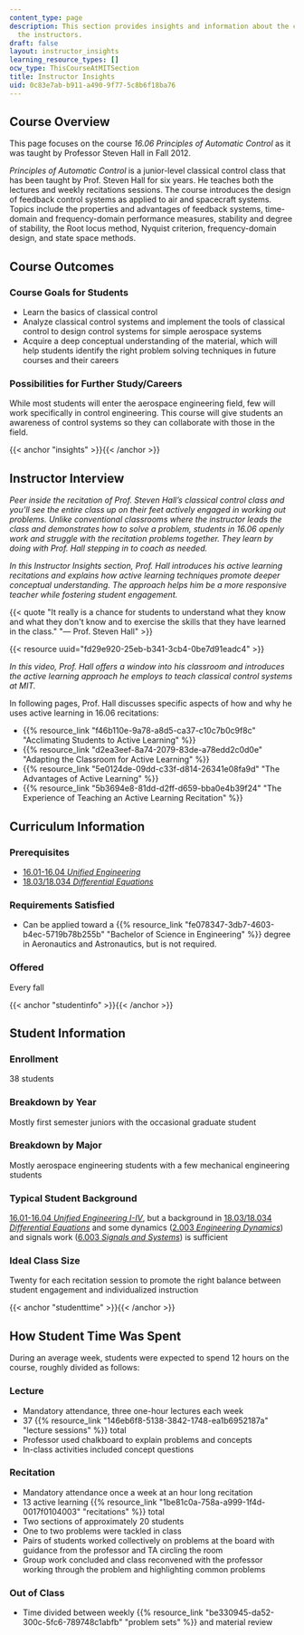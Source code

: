 ```yaml
---
content_type: page
description: This section provides insights and information about the course from
  the instructors.
draft: false
layout: instructor_insights
learning_resource_types: []
ocw_type: ThisCourseAtMITSection
title: Instructor Insights
uid: 0c83e7ab-b911-a490-9f77-5c8b6f18ba76
---
```

## Course Overview

This page focuses on the course *16.06* *Principles of Automatic Control* as it was taught by Professor Steven Hall in Fall 2012.

*Principles of Automatic Control* is a junior-level classical control class that has been taught by Prof. Steven Hall for six years. He teaches both the lectures and weekly recitations sessions. The course introduces the design of feedback control systems as applied to air and spacecraft systems. Topics include the properties and advantages of feedback systems, time-domain and frequency-domain performance measures, stability and degree of stability, the Root locus method, Nyquist criterion, frequency-domain design, and state space methods.

## Course Outcomes

### Course Goals for Students

- Learn the basics of classical control
- Analyze classical control systems and implement the tools of classical control to design control systems for simple aerospace systems
- Acquire a deep conceptual understanding of the material, which will help students identify the right problem solving techniques in future courses and their careers

### Possibilities for Further Study/Careers

While most students will enter the aerospace engineering field, few will work specifically in control engineering. This course will give students an awareness of control systems so they can collaborate with those in the field.

{{< anchor "insights" >}}{{< /anchor >}}

## Instructor Interview

*Peer inside the recitation of Prof. Steven Hall’s classical control class and you’ll see the entire class up on their feet actively engaged in working out problems. Unlike conventional classrooms where the instructor leads the class and demonstrates how to solve a problem, students in 16.06 openly work and struggle with the recitation problems together. They learn by doing with Prof. Hall stepping in to coach as needed.*

*In this Instructor Insights section, Prof. Hall introduces his active learning recitations and explains how active learning techniques promote deeper conceptual understanding. The approach helps him be a more responsive teacher while fostering student engagement.*

{{< quote "It really is a chance for students to understand what they know and what they don't know and to exercise the skills that they have learned in the class." "— Prof. Steven Hall" >}}

{{< resource uuid="fd29e920-25eb-b341-3cb4-0be7d91eadc4" >}}

*In this video, Prof. Hall offers a window into his classroom and introduces the active learning approach he employs to teach classical control systems at MIT.*

In following pages, Prof. Hall discusses specific aspects of how and why he uses active learning in 16.06 recitations:

- {{% resource_link "f46b110e-9a78-a8d5-ca37-c10c7b0c9f8c" "Acclimating Students to Active Learning" %}}
- {{% resource_link "d2ea3eef-8a74-2079-83de-a78edd2c0d0e" "Adapting the Classroom for Active Learning" %}}
- {{% resource_link "5e0124de-09dd-c33f-d814-26341e08fa9d" "The Advantages of Active Learning" %}}
- {{% resource_link "5b3694e8-81dd-d2ff-d659-bba0e4b39f24" "The Experience of Teaching an Active Learning Recitation" %}}

## Curriculum Information

### Prerequisites

- [16.01-16.04 *Unified Engineering*](/courses/16-01-unified-engineering-i-ii-iii-iv-fall-2005-spring-2006)
- [18.03/18.034 *Differential Equations*](/courses/18-03-differential-equations-spring-2010)

### Requirements Satisfied

- Can be applied toward a {{% resource_link "fe078347-3db7-4603-b4ec-5719b78b255b" "Bachelor of Science in Engineering" %}} degree in Aeronautics and Astronautics, but is not required.

### Offered

Every fall

{{< anchor "studentinfo" >}}{{< /anchor >}}

## Student Information

### Enrollment

38 students

### Breakdown by Year

Mostly first semester juniors with the occasional graduate student

### Breakdown by Major

Mostly aerospace engineering students with a few mechanical engineering students

### Typical Student Background

[16.01-16.04 *Unified Engineering I-IV*](/courses/16-01-unified-engineering-i-ii-iii-iv-fall-2005-spring-2006), but a background in [18.03/18.034 *Differential Equations*](/courses/18-03-differential-equations-spring-2010) and some dynamics ([2.003 *Engineering Dynamics*](/courses/2-003sc-engineering-dynamics-fall-2011)) and signals work ([6.003 *Signals and Systems*](/courses/6-003-signals-and-systems-fall-2011)) is sufficient

### Ideal Class Size

Twenty for each recitation session to promote the right balance between student engagement and individualized instruction

{{< anchor "studenttime" >}}{{< /anchor >}}

## How Student Time Was Spent

During an average week, students were expected to spend 12 hours on the course, roughly divided as follows:

### Lecture

- Mandatory attendance, three one-hour lectures each week
- 37 {{% resource_link "146eb6f8-5138-3842-1748-ea1b6952187a" "lecture sessions" %}} total
- Professor used chalkboard to explain problems and concepts
- In-class activities included concept questions

### Recitation

- Mandatory attendance once a week at an hour long recitation
- 13 active learning {{% resource_link "1be81c0a-758a-a999-1f4d-0017f0104003" "recitations" %}} total
- Two sections of approximately 20 students
- One to two problems were tackled in class
- Pairs of students worked collectively on problems at the board with guidance from the professor and TA circling the room
- Group work concluded and class reconvened with the professor working through the problem and highlighting common problems

### Out of Class

- Time divided between weekly {{% resource_link "be330945-da52-300c-5fc6-789748c1abfb" "problem sets" %}} and material review